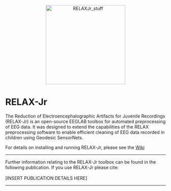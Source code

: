 
<p align="center">
<img width="250" alt="RELAXJr_stuff" src="https://github.com/aronthill/RELAX-Jr/assets/31600263/bbcd032d-7896-4475-9554-9c945d5d97c2">
</p>

# RELAX-Jr
The Reduction of Electroencephalographic Artifacts for Juvenile Recordings (RELAX-Jr) is an open-source EEGLAB toolbox for automated preprocessing of EEG data. It was designed to extend the capabilities of the RELAX preprocessing software to enable efficient cleaning of EEG data recorded in children using Geodesic SensorNets.

For details on installing and running RELAX-Jr, please see the [Wiki](https://github.com/aronthill/RELAX-Jr/wiki "RELAX-Jr Wiki") 

---
Further information relating to the RELAX-Jr toolbox can be found in the following publication. If you use RELAX-Jr please cite: <br> <br>
[INSERT PUBLICATION DETAILS HERE]

---


